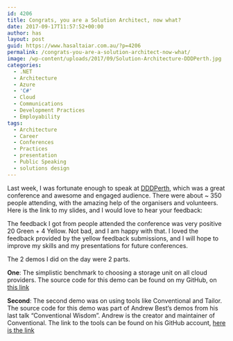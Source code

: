 ```yaml
---
id: 4206
title: Congrats, you are a Solution Architect, now what?
date: 2017-09-17T11:57:52+00:00
author: has
layout: post
guid: https://www.hasaltaiar.com.au/?p=4206
permalink: /congrats-you-are-a-solution-architect-now-what/
image: /wp-content/uploads/2017/09/Solution-Architecture-DDDPerth.jpg
categories:
  - .NET
  - Architecture
  - Azure
  - 'C#'
  - Cloud
  - Communications
  - Development Practices
  - Employability
tags:
  - Architecture
  - Career
  - Conferences
  - Practices
  - presentation
  - Public Speaking
  - solutions design
---
```

Last week, I was fortunate enough to speak at <a href="https://dddperth.com/" target="_blank">DDDPerth</a>, which was a great conference and awesome and engaged audience. There were about ~ 350 people attending, with the amazing help of the organisers and volunteers. Here is the link to my slides, and I would love to hear your feedback: 



The feedback I got from people attended the conference was very positive 20 Green + 4 Yellow. Not bad, and I am happy with that. I loved the feedback provided by the yellow feedback submissions, and I will hope to improve my skills and my presentations for future conferences. 

The 2 demos I did on the day were 2 parts. 

**One**: The simplistic benchmark to choosing a storage unit on all cloud providers. The source code for this demo can be found on my GitHub, on <a href="https://github.com/has-taiar/dddPerth" target="_blank">this link</a>

**Second**: The second demo was on using tools like Conventional and Tailor. The source code for this demo was part of Andrew Best&#8217;s demos from his last talk &#8220;Conventional Wisdom&#8221;. Andrew is the creator and maintainer of Conventional. The link to the tools can be found on his GitHub account, <a href="https://github.com/andrewabest/Conventional.Samples" target="_blank">here is the link</a>